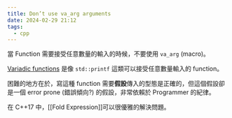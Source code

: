 ```yaml
---
title: Don’t use va_arg arguments
date: 2024-02-29 21:12
tags:
  - cpp
---
```

當 Function 需要接受任意數量的輸入的時候，不要使用 `va_arg` (macro)。

[Variadic functions](https://en.cppreference.com/w/cpp/utility/variadic) 是像 `std::printf` 這類可以接受任意數量輸入的 function。

困難的地方在於，寫這種 function 需要**假設**傳入的型態是正確的，但這個假設卻是一個 error prone (錯誤傾向?) 的假設，非常依賴於 Programmer 的紀律。

在 C++17 中，[[Fold Expression]]可以很優雅的解決問題。
